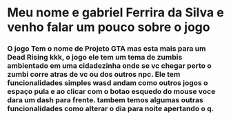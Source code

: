 <h1> Meu nome e gabriel Ferrira da Silva e venho falar um pouco sobre o jogo</h1>
<h3>O jogo Tem o nome de Projeto GTA mas esta mais para um Dead Rising kkk,
    o jogo ele tem um tema de zumbis ambientado em uma cidadezinha onde se
    vc chegar perto o zumbi corre atras de vc ou dos outros npc.
    Ele tem funcionalidades simples wasd andam como outros jogos o espaço pula
    e ao clicar com o botao esquedo do mouse voce dara um dash para frente.
    tambem temos algumas outras funcionalidades como alterar o dia para noite apertando o q.
</h3>
